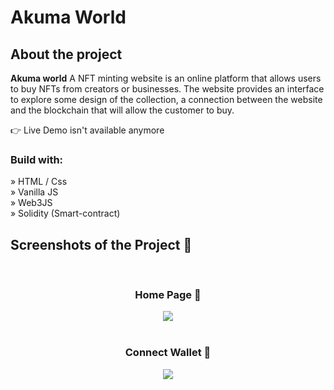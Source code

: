 <h1>Akuma World</h1> 

<h2>About the project</h2>

  <p><b>Akuma world</b> A NFT minting website is an online platform that allows users to buy NFTs from creators or businesses. The website provides an interface to explore some design of the collection, a connection between the website and the blockchain that will allow the customer to buy.</p>


👉 Live Demo isn't available anymore

<h3>Build with:</h3>

» HTML / Css <br>
» Vanilla JS <br>
» Web3JS <br>
» Solidity (Smart-contract)

<h2>Screenshots of the Project 📸</h2>
<br>
<h3 align='center'>Home Page 🏡</h3>

<div align='center'>
<img src='https://user-images.githubusercontent.com/105128267/218077675-f50ac9ae-8d2c-4196-aed8-f4490e142960.png'/>

</div>
<br>
<h3 align='center'>Connect Wallet 🏡</h3>

<div align='center'>
<img src='https://user-images.githubusercontent.com/105128267/218077675-f50ac9ae-8d2c-4196-aed8-f4490e142960.png'/>

</div>
